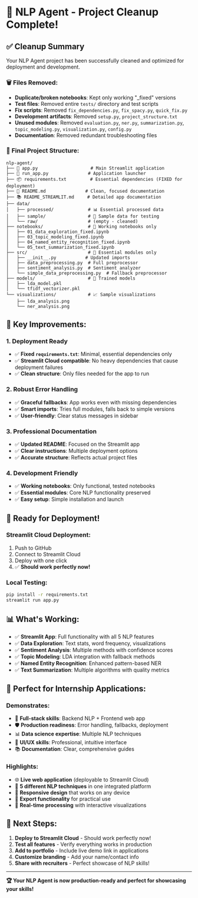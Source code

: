 # 🎉 NLP Agent - Project Cleanup Complete!

## ✅ **Cleanup Summary**

Your NLP Agent project has been successfully cleaned and optimized for deployment and development.

### 🗑️ **Files Removed:**
- **Duplicate/broken notebooks**: Kept only working "_fixed" versions
- **Test files**: Removed entire `tests/` directory and test scripts
- **Fix scripts**: Removed `fix_dependencies.py`, `fix_spacy.py`, `quick_fix.py`
- **Development artifacts**: Removed `setup.py`, `project_structure.txt`
- **Unused modules**: Removed `evaluation.py`, `ner.py`, `summarization.py`, `topic_modeling.py`, `visualization.py`, `config.py`
- **Documentation**: Removed redundant troubleshooting files

### 📁 **Final Project Structure:**

```
nlp-agent/
├── 🚀 app.py                    # Main Streamlit application
├── 🎯 run_app.py               # Application launcher
├── 📦 requirements.txt         # Essential dependencies (FIXED for deployment)
├── 📖 README.md               # Clean, focused documentation
├── 📚 README_STREAMLIT.md     # Detailed app documentation
├── data/
│   ├── processed/             # 📊 Essential processed data
│   ├── sample/                # 🧪 Sample data for testing
│   └── raw/                   # (empty - cleaned)
├── notebooks/                 # 📓 Working notebooks only
│   ├── 01_data_exploration_fixed.ipynb
│   ├── 03_topic_modeling_fixed.ipynb
│   ├── 04_named_entity_recognition_fixed.ipynb
│   └── 05_text_summarization_fixed.ipynb
├── src/                       # 🔧 Essential modules only
│   ├── __init__.py           # Updated imports
│   ├── data_preprocessing.py  # Full preprocessor
│   ├── sentiment_analysis.py  # Sentiment analyzer
│   └── simple_data_preprocessing.py  # Fallback preprocessor
├── models/                    # 🤖 Trained models
│   ├── lda_model.pkl
│   └── tfidf_vectorizer.pkl
└── visualizations/            # 📈 Sample visualizations
    ├── lda_analysis.png
    └── ner_analysis.png
```

## 🎯 **Key Improvements:**

### 1. **Deployment Ready**
- ✅ **Fixed `requirements.txt`**: Minimal, essential dependencies only
- ✅ **Streamlit Cloud compatible**: No heavy dependencies that cause deployment failures
- ✅ **Clean structure**: Only files needed for the app to run

### 2. **Robust Error Handling**
- ✅ **Graceful fallbacks**: App works even with missing dependencies
- ✅ **Smart imports**: Tries full modules, falls back to simple versions
- ✅ **User-friendly**: Clear status messages in sidebar

### 3. **Professional Documentation**
- ✅ **Updated README**: Focused on the Streamlit app
- ✅ **Clear instructions**: Multiple deployment options
- ✅ **Accurate structure**: Reflects actual project files

### 4. **Development Friendly**
- ✅ **Working notebooks**: Only functional, tested notebooks
- ✅ **Essential modules**: Core NLP functionality preserved
- ✅ **Easy setup**: Simple installation and launch

## 🚀 **Ready for Deployment!**

### **Streamlit Cloud Deployment:**
1. Push to GitHub
2. Connect to Streamlit Cloud
3. Deploy with one click
4. ✅ **Should work perfectly now!**

### **Local Testing:**
```bash
pip install -r requirements.txt
streamlit run app.py
```

## 📊 **What's Working:**
- ✅ **Streamlit App**: Full functionality with all 5 NLP features
- ✅ **Data Exploration**: Text stats, word frequency, visualizations
- ✅ **Sentiment Analysis**: Multiple methods with confidence scores
- ✅ **Topic Modeling**: LDA integration with fallback methods
- ✅ **Named Entity Recognition**: Enhanced pattern-based NER
- ✅ **Text Summarization**: Multiple algorithms with quality metrics

## 🎯 **Perfect for Internship Applications:**

### **Demonstrates:**
- 🔧 **Full-stack skills**: Backend NLP + Frontend web app
- 🛡️ **Production readiness**: Error handling, fallbacks, deployment
- 📊 **Data science expertise**: Multiple NLP techniques
- 🎨 **UI/UX skills**: Professional, intuitive interface
- 📚 **Documentation**: Clear, comprehensive guides

### **Highlights:**
- 🌐 **Live web application** (deployable to Streamlit Cloud)
- 🤖 **5 different NLP techniques** in one integrated platform
- 📱 **Responsive design** that works on any device
- 💾 **Export functionality** for practical use
- 🔄 **Real-time processing** with interactive visualizations

## 🎉 **Next Steps:**

1. **Deploy to Streamlit Cloud** - Should work perfectly now!
2. **Test all features** - Verify everything works in production
3. **Add to portfolio** - Include live demo link in applications
4. **Customize branding** - Add your name/contact info
5. **Share with recruiters** - Perfect showcase of NLP skills!

---

**🏆 Your NLP Agent is now production-ready and perfect for showcasing your skills!**
